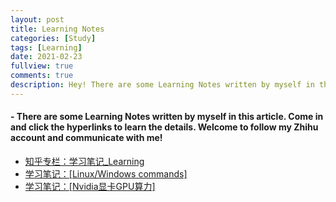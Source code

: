 ```yaml
---
layout: post
title: Learning Notes
categories: [Study]
tags: [Learning]
date: 2021-02-23
fullview: true
comments: true
description: Hey! There are some Learning Notes written by myself in this article. Come in and click the hyperlinks to learn the details. Welcome to follow my Zhihu account and communicate with me!
---
```


#### - There are some Learning Notes written by myself in this article. Come in and click the hyperlinks to learn the details. Welcome to follow my Zhihu account and communicate with me!

- [知乎专栏：学习笔记_Learning](https://www.zhihu.com/column/c_1334249553608761344)
- [学习笔记：[Linux/Windows commands]](https://zhuanlan.zhihu.com/p/345000643)
- [学习笔记：[Nvidia显卡GPU算力]](https://zhuanlan.zhihu.com/p/353518340)
